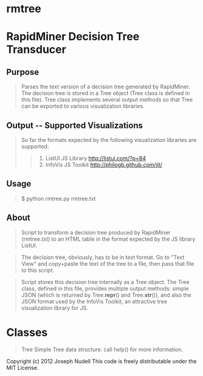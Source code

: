 rmtree
======

# RapidMiner Decision Tree Transducer

## Purpose
>    Parses the text version of a decision tree generated by RapidMiner. The
>    decision tree is stored in a Tree object (Tree class is defined in this
>    file). Tree class implements several output methods so that Tree can be
>    exported to various visualization libraries.

## Output -- Supported Visualizations
>    So far the formats expected by the following visualization libraries
>    are supported:
>>   1. ListUI JS Library       http://listui.com/?p=84
>>   2. InfoVis JS Toolkit      http://philogb.github.com/jit/

## Usage
>    $ python rmtree.py rmtree.txt 

## About
>    Script to transform a decision tree produced by RapidMiner (rmtree.txt)
>    to an HTML table in the format expected by the JS library ListUI.

>    The decision tree, obviously, has to be in text format. Go to "Text View"
>    and copy+paste the text of the tree to a file, then pass that file to this
>    script.

>    Script stores this decision tree internally as a Tree object. The Tree
>    class, defined in this file, provides multiple output methods: simple
>    JSON (which is returned by Tree.__repr__() and Tree.__str__()), and also
>    the JSON format used by the InfoVis Toolkit, an attractive tree
>    visualization library for JS.

# Classes
>    Tree    Simple Tree data structure. call help() for more information.


Copyright (c) 2012 Joseph Nudell
This code is freely distributable under the MIT License.
